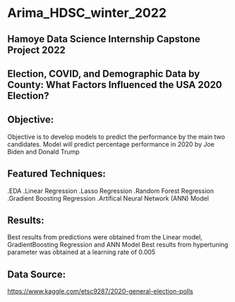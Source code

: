 # Arima_HDSC_winter_2022
## Hamoye Data Science Internship Capstone Project 2022

## Election, COVID, and Demographic Data by County: What Factors Influenced the USA 2020 Election?

## Objective:
Objective is to develop models to predict the performance by the main two candidates. Model will predict percentage performance in 2020 by Joe Biden and Donald Trump

## Featured Techniques:
.EDA
.Linear Regression
.Lasso Regression
.Random Forest Regression
.Gradient Boosting Regression
.Artifical Neural Network (ANN) Model

## Results:
Best results from predictions were obtained from the Linear model, GradientBoosting Regression and ANN Model
Best results from hypertuning parameter was obtained at a learning rate of 0.005

## Data Source:
https://www.kaggle.com/etsc9287/2020-general-election-polls

